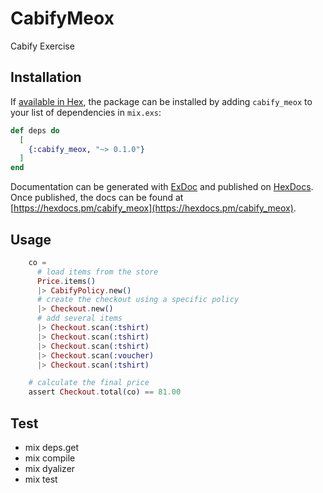 # CabifyMeox

Cabify Exercise

## Installation

If [available in Hex](https://hex.pm/docs/publish), the package can be installed
by adding `cabify_meox` to your list of dependencies in `mix.exs`:

```elixir
def deps do
  [
    {:cabify_meox, "~> 0.1.0"}
  ]
end
```

Documentation can be generated with [ExDoc](https://github.com/elixir-lang/ex_doc)
and published on [HexDocs](https://hexdocs.pm). Once published, the docs can
be found at [https://hexdocs.pm/cabify_meox](https://hexdocs.pm/cabify_meox).

## Usage

```elixir
    co =
      # load items from the store
      Price.items()
      |> CabifyPolicy.new()
      # create the checkout using a specific policy
      |> Checkout.new()
      # add several items
      |> Checkout.scan(:tshirt)
      |> Checkout.scan(:tshirt)
      |> Checkout.scan(:tshirt)
      |> Checkout.scan(:voucher)
      |> Checkout.scan(:tshirt)

    # calculate the final price
    assert Checkout.total(co) == 81.00
```

## Test

- mix deps.get
- mix compile
- mix dyalizer
- mix test
